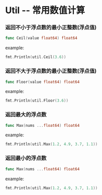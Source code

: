 # Util -- 常用数值计算

### 返回不小于浮点数的最小正整数(浮点值)

```go
func Ceil(value float64) float64
```

example:
```go
fmt.Println(util.Ceil(3.6))
```


### 返回不大于浮点数的最小正整数(浮点值)

```go
func Floor(value float64) float64
```

example:
```go
fmt.Println(util.Floor(3.6))
```

### 返回最大的浮点数

```go
func Max(nums ...float64) float64
```

example:
```go
fmt.Println(util.Max(1.2, 4.9, 3.7, 1.1))
```

### 返回最小的浮点数

```go
func Max(nums ...float64) float64
```

example:
```go
fmt.Println(util.Max(1.2, 4.9, 3.7, 1.1))
```
